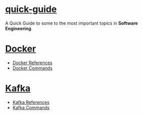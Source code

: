 # [quick-guide](https://github.com/AtulDwivedi/quick-guide)
A Quick Guide to some to the most important topics in **Software Engineering**.

# [Docker](https://github.com/AtulDwivedi/quick-guide/tree/master/docker)
- [Docker References](https://github.com/AtulDwivedi/quick-guide/blob/master/docker/docker-references.md)
- [Docker Commands](https://github.com/AtulDwivedi/quick-guide/blob/master/docker/docker-commands.md)

# [Kafka](https://github.com/AtulDwivedi/quick-guide/tree/master/kafka)
- [Kafka References](https://github.com/AtulDwivedi/quick-guide/blob/master/kafka/kafka-references.md)
- [Kafka Commands](https://github.com/AtulDwivedi/quick-guide/blob/master/kafka/kafka-commands.md)
